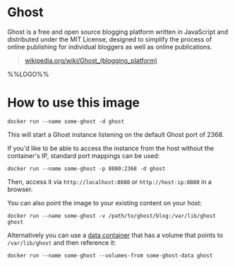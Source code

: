 # Ghost

Ghost is a free and open source blogging platform written in JavaScript and distributed under the MIT License, designed to simplify the process of online publishing for individual bloggers as well as online publications.

> [wikipedia.org/wiki/Ghost_(blogging_platform)](http://en.wikipedia.org/wiki/Ghost_%28blogging_platform%29)

%%LOGO%%

# How to use this image

	docker run --name some-ghost -d ghost

This will start a Ghost instance listening on the default Ghost port of 2368.

If you'd like to be able to access the instance from the host without the container's IP, standard port mappings can be used:

	docker run --name some-ghost -p 8080:2368 -d ghost

Then, access it via `http://localhost:8080` or `http://host-ip:8080` in a browser.

You can also point the image to your existing content on your host:

	docker run --name some-ghost -v /path/to/ghost/blog:/var/lib/ghost ghost

Alternatively you can use a [data container](http://docs.docker.com/userguide/dockervolumes/) that has a volume that points to `/var/lib/ghost` and then reference it:

	docker run --name some-ghost --volumes-from some-ghost-data ghost

